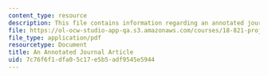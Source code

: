 ```yaml
---
content_type: resource
description: This file contains information regarding an annotated journal article.
file: https://ol-ocw-studio-app-qa.s3.amazonaws.com/courses/18-821-project-laboratory-in-mathematics-spring-2013/7c76f6f1dfa05c17e5b5adf9545e5944_MIT18_821S13_annotatedjrnl.pdf
file_type: application/pdf
resourcetype: Document
title: An Annotated Journal Article
uid: 7c76f6f1-dfa0-5c17-e5b5-adf9545e5944
---
```

